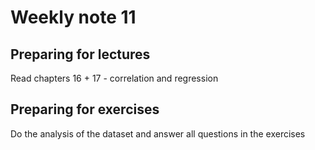 # Weekly note 11

## Preparing for lectures

Read chapters 16 + 17 - correlation and regression

## Preparing for exercises

Do the analysis of the dataset and answer all questions in the exercises



